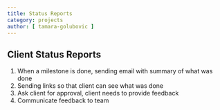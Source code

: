 ```yaml
---
title: Status Reports
category: projects
author: [ tamara-golubovic ]
---
```


##  Client Status Reports

1. When a milestone is done, sending email with summary of what was done
2. Sending links so that client can see what was done
3. Ask client for approval, client needs to provide feedback
4. Communicate feedback to team